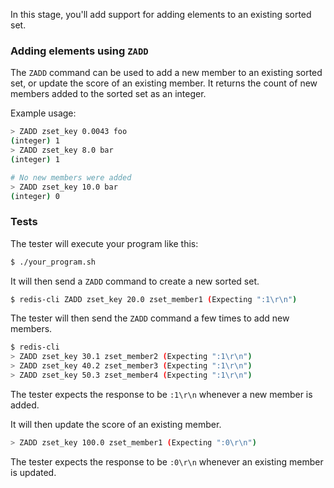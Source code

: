 In this stage, you'll add support for adding elements to an existing sorted set.

### Adding elements using `ZADD`

The `ZADD` command can be used to add a new member to an existing sorted set, or update the score of an existing member. It returns the count of new members added to the sorted set as an integer.


Example usage:
```bash
> ZADD zset_key 0.0043 foo
(integer) 1
> ZADD zset_key 8.0 bar
(integer) 1

# No new members were added
> ZADD zset_key 10.0 bar
(integer) 0
```

### Tests

The tester will execute your program like this:

```bash
$ ./your_program.sh
```

It will then send a `ZADD` command to create a new sorted set.

```bash
$ redis-cli ZADD zset_key 20.0 zset_member1 (Expecting ":1\r\n")
```

The tester will then send the `ZADD` command a few times to add new members.

```bash
$ redis-cli
> ZADD zset_key 30.1 zset_member2 (Expecting ":1\r\n")
> ZADD zset_key 40.2 zset_member3 (Expecting ":1\r\n")
> ZADD zset_key 50.3 zset_member4 (Expecting ":1\r\n")
```

The tester expects the response to be `:1\r\n` whenever a new member is added.

It will then update the score of an existing member.
```bash
> ZADD zset_key 100.0 zset_member1 (Expecting ":0\r\n")
```

The tester expects the response to be `:0\r\n` whenever an existing member is updated.